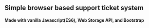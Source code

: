 ## Simple browser based support ticket system
#### Made with vanilla Javascript(ES6), Web Storage API, and Bootstrap